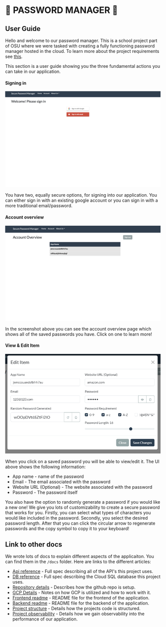 # 🔐 PASSWORD MANAGER 🔐

## User Guide
Hello and welcome to our password manager. This is a school project part of OSU where we were tasked with creating a fully functioning password manager hosted in the cloud. To learn more about the project requirements see [this](https://eecs.engineering.oregonstate.edu/capstone/submission/pages/viewSingleProject.php?id=FEs03aOtNYtTP8aO).

This section is a user guide showing you the three fundamental actions you can take in our application.

#### Signing in
<img src="images/sign_in.png" width="500" alt="sign in">

You have two, equally secure options, for signing into our application. You can either sign in with an existing google account or you can sign in with a more traditional email/password.

#### Account overview
<img src="images/account_overview.png" width="500" alt="account overview">

In the screenshot above you can see the account overview page which shows all of the saved passwords you have. Click on one to learn more!

#### View & Edit Item
<img src="images/view_and_edit_item.png" width="500" alt="view and edit item">

When you click on a saved password you will be able to view/edit it. The UI above shows the following information:
* App name - name of the password
* Email - The email associated with the password
* Website URL (Optional) - The website associated with the password
* Password - The password itself

You also have the option to randomly generate a password if you would like a new one! We give you lots of customizability to create a secure password that works for you. Firstly, you can select what types of characters you would like included in the password. Secondly, you select the desired password length. After that you can click the circular arrow to regenerate passwords and the copy symbol to copy it to your keyboard!

## Link to other docs
We wrote lots of docs to explain different aspects of the applicaiton. You can find them in the `/docs` folder. Here are links to the different articles:
* [Api reference](/docs/api.md) - Full spec describing all of the API's this project uses.
* [DB reference](/docs/db.md) - Full spec describing the Cloud SQL database this project uses.
* [Repository details](/docs/github.md) - Describes how the github repo is setup.
* [GCP Details](/docs/gcp.md) - Notes on how GCP is utilized and how to work with it.
* [Frontend readme](/docs/frontend_readme.md) - README file for the frontend of the application.
* [Backend readme](/docs/backend_readme.md) - README file for the backend of the application.
* [Project structure](/docs/project_structure.md) - Details how the projects code is structured.
* [Project observability](/docs/observability.md) - Details how we gain observability into the performance of our application.
